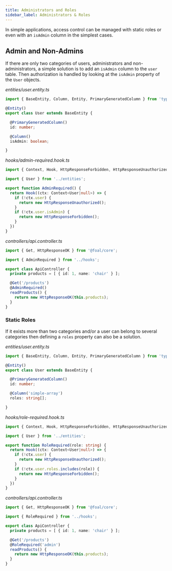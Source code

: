 ```yaml
---
title: Administrators and Roles
sidebar_label: Administrators & Roles
---
```



In simple applications, access control can be managed with static roles or even with an `isAdmin` column in the simplest cases.

## Admin and Non-Admins

If there are only two categories of users, administrators and non-administrators, a simple solution is to add an `isAdmin` column to the `user` table. Then authorization is handled by looking at the `isAdmin` property of the `User` objects.

*entities/user.entity.ts*
```typescript
import { BaseEntity, Column, Entity, PrimaryGeneratedColumn } from 'typeorm';

@Entity()
export class User extends BaseEntity {

  @PrimaryGeneratedColumn()
  id: number;

  @Column()
  isAdmin: boolean;

}
```

*hooks/admin-required.hook.ts*
```typescript
import { Context, Hook, HttpResponseForbidden, HttpResponseUnauthorized } from '@foal/core';

import { User } from '../entities';

export function AdminRequired() {
  return Hook((ctx: Context<User|null>) => {
    if (!ctx.user) {
      return new HttpResponseUnauthorized();
    }
    if (!ctx.user.isAdmin) {
      return new HttpResponseForbidden();
    }
  })
}
```

*controllers/api.controller.ts*
```typescript
import { Get, HttpResponseOK } from '@foal/core';

import { AdminRequired } from '../hooks';

export class ApiController {
  private products = [ { id: 1, name: 'chair' } ];

  @Get('/products')
  @AdminRequired()
  readProducts() {
    return new HttpResponseOK(this.products);
  }
}
```

### Static Roles

If it exists more than two categories and/or a user can belong to several categories then defining a `roles` property can also be a solution.

*entities/user.entity.ts*
```typescript
import { BaseEntity, Column, Entity, PrimaryGeneratedColumn } from 'typeorm';

@Entity()
export class User extends BaseEntity {

  @PrimaryGeneratedColumn()
  id: number;

  @Column('simple-array')
  roles: string[];

}
```

*hooks/role-required.hook.ts*
```typescript
import { Context, Hook, HttpResponseForbidden, HttpResponseUnauthorized } from '@foal/core';

import { User } from '../entities';

export function RoleRequired(role: string) {
  return Hook((ctx: Context<User|null>) => {
    if (!ctx.user) {
      return new HttpResponseUnauthorized();
    }
    if (!ctx.user.roles.includes(role)) {
      return new HttpResponseForbidden();
    }
  })
}
```

*controllers/api.controller.ts*
```typescript
import { Get, HttpResponseOK } from '@foal/core';

import { RoleRequired } from '../hooks';

export class ApiController {
  private products = [ { id: 1, name: 'chair' } ];

  @Get('/products')
  @RoleRequired('admin')
  readProducts() {
    return new HttpResponseOK(this.products);
  }
}
```
